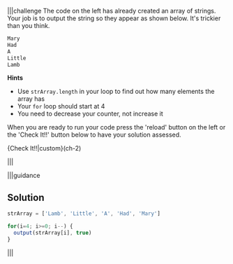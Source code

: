 |||challenge
The code on the left has already created an array of strings. Your job is to output the string so they appear as shown below. It's trickier than you think.

```javascript
Mary
Had
A
Little
Lamb
```

**Hints**
- Use `strArray.length` in your loop to find out how many elements the array has
- Your `for` loop should start at 4
- You need to decrease your counter, not increase it

When you are ready to run your code press the 'reload' button on the left or the 'Check It!!' button below to have your solution assessed.

{Check It!!|custom}(ch-2)

|||

|||guidance
## Solution
```javascript
strArray = ['Lamb', 'Little', 'A', 'Had', 'Mary']

for(i=4; i>=0; i--) {
  output(strArray[i], true)
}
```
|||